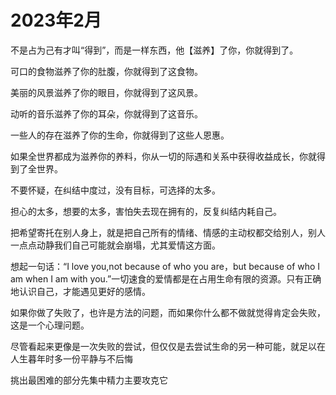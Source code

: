 # 2023年2月

不是占为己有才叫“得到”，而是一样东西，他【滋养】了你，你就得到了。

可口的食物滋养了你的肚腹，你就得到了这食物。

美丽的风景滋养了你的眼目，你就得到了这风景。

动听的音乐滋养了你的耳朵，你就得到了这音乐。

一些人的存在滋养了你的生命，你就得到了这些人恩惠。

如果全世界都成为滋养你的养料，你从一切的际遇和关系中获得收益成长，你就得到了全世界。

不要怀疑，在纠结中度过，没有目标，可选择的太多。

担心的太多，想要的太多，害怕失去现在拥有的，反复纠结内耗自己。

把希望寄托在别人身上，就是把自己所有的情绪、情感的主动权都交给别人，别人一点点动静我们自己可能就会崩塌，尤其爱情这方面。

想起一句话：“I love you,not because of who you are，but because of who I am when I am with you.”一切速食的爱情都是在占用生命有限的资源。只有正确地认识自己，才能遇见更好的感情。


如果你做了失败了，也许是方法的问题，而如果你什么都不做就觉得肯定会失败，这是一个心理问题。

尽管看起来更像是一次失败的尝试，但仅仅是去尝试生命的另一种可能，就足以在人生暮年时多一份平静与不后悔

挑出最困难的部分先集中精力主要攻克它
